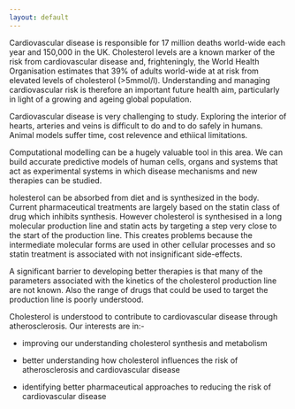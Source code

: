 ```yaml
---
layout: default
---
```


Cardiovascular disease is responsible for 17 million deaths world-wide each year and 150,000 in the UK.  Cholesterol levels are a known marker of the risk from cardiovascular disease and, frighteningly, the World Health Organisation estimates that 39% of adults world-wide at at risk from elevated levels of cholesterol (>5mmol/l).  Understanding and managing cardiovascular risk is therefore an important future health aim, particularly in light of a growing and ageing global population.

Cardiovascular disease is very challenging to study.  Exploring the interior of hearts, arteries and veins is difficult to do and to do safely in humans.  Animal models suffer time, cost relevence and ethiical limitations.

Computational modelling can be a hugely valuable tool in this area.  We can build accurate predictive models of human cells, organs and systems that act as experimental systems in which disease mechanisms and new therapies can be studied.  

holesterol can be absorbed from diet and is synthesized in the body.  Current pharmaceutical treatments are largely based on the statin class of drug which inhibits synthesis. However cholesterol is synthesised in a long molecular production line and statin acts by targeting a step very close to the start of the production line. This creates problems because the intermediate molecular forms are used in other cellular processes and so statin treatment is associated with not insignificant side-effects.

 

A significant barrier to developing better therapies is that many of the parameters associated with the kinetics of the cholesterol production line are not known.  Also the range of drugs that could be used to target the production line is poorly understood.



Cholesterol is understood to contribute to cardiovascular disease through atherosclerosis. Our interests are in:-

* improving our understanding cholesterol synthesis and metabolism

* better understanding how cholesterol influences the risk of atherosclerosis and cardiovascular disease

* identifying better pharmaceutical approaches to reducing the risk of cardiovascular disease


